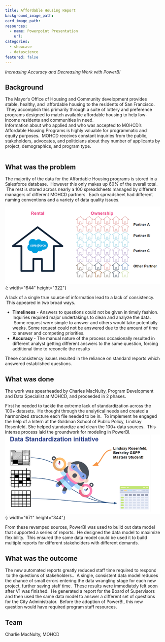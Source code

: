 ```yaml
---
title: Affordable Housing Report
background_image_path:
card_image_path:
resources:
  - name: Powerpoint Presentation
    url:
categories:
  - showcase
  - datascience
featured: false
---
```


*Increasing Accuracy and Decreasing Work with PowerBI*

## Background

The Mayor’s Office of Housing and Community development provides stable, healthy, and &nbsp;affordable housing to the residents of San Francisco. &nbsp;They accomplish this primarily through a suite of lottery and preference programs designed to match available affordable housing to help low-income residents and communities in need.<br>Information about who applied and who was accepted to MOHCD’s Affordable Housing Programs is highly valuable for programmatic and equity purposes. &nbsp;MOHCD receives constant inquiries from the public, stakeholders, advocates, and politicians about they number of applicants by project, demographics, and program type.<br>&nbsp;

## What was the problem

The majority of the data for the Affordable Housing programs is stored in a Salesforce database. &nbsp;However this only makes up 60% of the overall total. &nbsp;The rest is stored across nearly a 100 spreadsheets managed by different managers of different MOHCD partners. &nbsp;Each spreadsheet had different naming conventions and a variety of data quality issues.

![](/uploads/mohcd-salesfo.png){: width="644" height="322"}

A lack of a single true source of information lead to a lack of consistency. &nbsp;This appeared in two broad ways. &nbsp;

* **Timeliness** - Answers to questions could not be given in timely fashion. Inquiries required major undertakings to clean and analyze the data. &nbsp;Some request were simple to answer and others would take potentially weeks. Some request could not be answered due to the amount of time to answer and competing priorities.
* **Accuracy** - The manual nature of the process occasionally resulted in different analyst getting different answers to the same question, forcing additional time to reconcile the results

These consistency issues resulted in the reliance on standard reports which answered established questions. &nbsp;

## What was done

The work was spearheaded by Charles MacNulty, Program Development and Data Specialist at MOHCD, and proceeded in 2 phases.

First he needed to tackle the extreme lack of standardization across the 100+ datasets. &nbsp;He thought through the analytical needs and created a harmonized structure each file needed to be in. &nbsp;To implement he engaged the help of a Intern at the Goldman School of Public Policy, Lindsay Rosenfeld. She helped standardize and clean the 100+ data sources. &nbsp;This intense process laid the groundwork for modeling in PowerBI.<br>![](/uploads/mohcd-datastandard.png){: width="671" height="344"}

From these revamped sources, PowerBI was used to build out data model that supported a series of reports. &nbsp;He designed the data model to maximize flexibility. &nbsp;This ensured the same data model could be used it to build multiple reports for different stakeholders with different demands.&nbsp;

## What was the outcome

The new automated reports greatly reduced staff time required to respond &nbsp;to the questions of stakeholders.. &nbsp;A single, consistent data model reduces the chance of small errors entering the data wrangling stage for each new project, further saving staff time. &nbsp;These results were immediately felt soon after V1 was finished. &nbsp;He generated a report for the Board of Supervisors and then used the same data model to answer a different set of questions for the City Administrator. &nbsp;Before the adoption of PowerBI, this new question would have required program staff resources.

## Team

Charlie MacNulty, MOHCD

&nbsp;